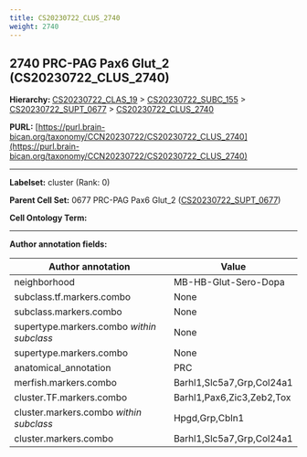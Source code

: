 ```yaml
---
title: CS20230722_CLUS_2740
weight: 2740
---
```

## 2740 PRC-PAG Pax6 Glut_2 (CS20230722_CLUS_2740)
<b>Hierarchy: </b>
[CS20230722_CLAS_19](../CS20230722_CLAS_19) >
[CS20230722_SUBC_155](../CS20230722_SUBC_155) >
[CS20230722_SUPT_0677](../CS20230722_SUPT_0677) >
[CS20230722_CLUS_2740](../CS20230722_CLUS_2740)

**PURL:** [https://purl.brain-bican.org/taxonomy/CCN20230722/CS20230722_CLUS_2740](https://purl.brain-bican.org/taxonomy/CCN20230722/CS20230722_CLUS_2740)

---


**Labelset:** cluster (Rank: 0)

**Parent Cell Set:** 0677 PRC-PAG Pax6 Glut_2 ([CS20230722_SUPT_0677](../CS20230722_SUPT_0677))



**Cell Ontology Term:** 

[MARKER GENES.]: #


---

[TRANSFERRED ANNOTATIONS.]: #


[AUTHOR ANNOTATION FIELDS.]: #


**Author annotation fields:**

| Author annotation | Value |
|-------------------|-------|
|neighborhood|MB-HB-Glut-Sero-Dopa|
|subclass.tf.markers.combo|None|
|subclass.markers.combo|None|
|supertype.markers.combo _within subclass_|None|
|supertype.markers.combo|None|
|anatomical_annotation|PRC|
|merfish.markers.combo|Barhl1,Slc5a7,Grp,Col24a1|
|cluster.TF.markers.combo|Barhl1,Pax6,Zic3,Zeb2,Tox|
|cluster.markers.combo _within subclass_|Hpgd,Grp,Cbln1|
|cluster.markers.combo|Barhl1,Slc5a7,Grp,Col24a1|
